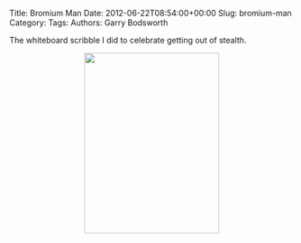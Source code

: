 Title: Bromium Man
Date: 2012-06-22T08:54:00+00:00
Slug: bromium-man
Category: 
Tags: 
Authors: Garry Bodsworth

The whiteboard scribble I did to celebrate getting out of stealth.

<div class="separator" style="clear: both; text-align: center;"><a href="http://1.bp.blogspot.com/-OvJsoq_3ydE/T-QyqlURFII/AAAAAAAAABw/Dmoj44m7rD4/s1600/photo.JPG" imageanchor="1" style="margin-left: 1em; margin-right: 1em;"><img border="0" height="320" src="http://1.bp.blogspot.com/-OvJsoq_3ydE/T-QyqlURFII/AAAAAAAAABw/Dmoj44m7rD4/s320/photo.JPG" width="239" /></a></div>

